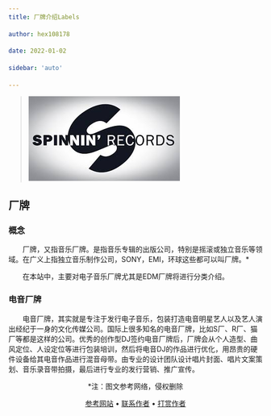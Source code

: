 ```yaml
---
title: 厂牌介绍Labels

author: hex108178

date: 2022-01-02

sidebar: 'auto'

---
```


>![](../../.vuepress/public/SpinninRecords1.jpg)

## 厂牌
### 概念
&emsp;&emsp;厂牌，又指音乐厂牌。是指音乐专辑的出版公司，特别是摇滚或独立音乐等领域。在广义上指独立音乐制作公司，SONY，EMI，环球这些都可以叫厂牌。*

&emsp;&emsp;在本站中，主要对电子音乐厂牌尤其是EDM厂牌将进行分类介绍。

### 电音厂牌
&emsp;&emsp;电音厂牌，其实就是专注于发行电子音乐，包装打造电音明星艺人以及艺人演出经纪于一身的文化传媒公司。国际上很多知名的电音厂牌，比如S厂、R厂、猫厂等都是这样的公司。优秀的创作型DJ签约电音厂牌后，厂牌会从个人造型、曲风定位、人设定位等进行包装培训，然后将电音DJ的作品进行优化，用昂贵的硬件设备给其电音作品进行混音母带。由专业的设计团队设计唱片封面、唱片文案策划、音乐录音带拍摄，最后进行专业的发行营销、推广宣传。

<p align="center">*注：图文参考网络，侵权删除</p>
<p align="center">
  <a href="https://music.163.com">参考网站</a> •
  <a href="https://github.com/hex108178">联系作者</a> •
  <a href="/blogs/award/award.html">打赏作者</a> 
</p>